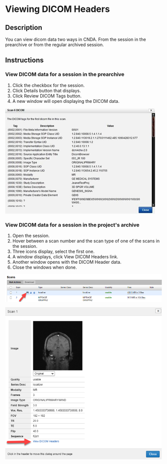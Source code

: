 # Viewing DICOM Headers

## **Description**
You can view dicom data two ways in CNDA.  From the session in the prearchive or from the regular archived session.

## **Instructions**
### **View DICOM data for a session in the prearchive**
1. Click the checkbox for the session.
2. Click Details button that displays.
3. Click Review DICOM Tags button.
4. A new window will open displaying the DICOM data.

![dicom tags](images/DICOM1.jpg)

### **View DICOM data for a session in the project's archive**
1. Open the session.
2. Hover between a scan number and the scan type of one of the scans in the session.
3. Three icons display, select the first one.
4. A window displays, click View DICOM Headers link.
5.  Another window opens with the DICOM Header data.
6.  Close the windows when done.

![view icon](images/DICOM2.jpg)

![view header](images/DICOM3.jpg)


